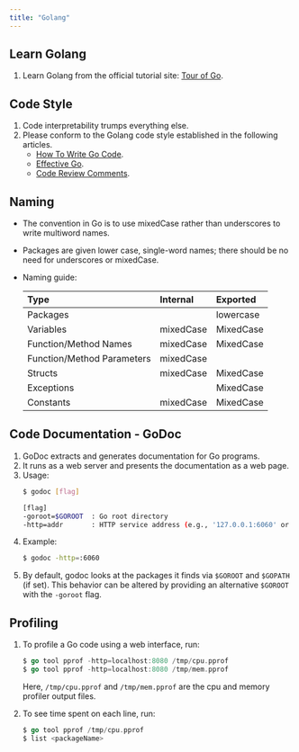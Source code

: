 ```yaml
---
title: "Golang"
---
```


## Learn Golang
1. Learn Golang from the official tutorial site: [Tour of Go](https://tour.golang.org/).

## Code Style
1. Code interpretability trumps everything else.
1. Please conform to the Golang code style established in the following articles. 
    + [How To Write Go Code](https://golang.org/doc/code.html).
    + [Effective Go](https://golang.org/doc/effective_go.html).
    + [Code Review Comments](https://github.com/golang/go/wiki/CodeReviewComments).

## Naming    
+ The convention in Go is to use mixedCase rather than underscores to write multiword names.
+ Packages are given lower case, single-word names; there should be no need for underscores or mixedCase. 
+ Naming guide:

    | Type                       | Internal           | Exported                       |
    | :--------------------------|:-------------------| :------------------------------|
    | Packages	                 |                    | lowercase                      |
    | Variables 	             | mixedCase          |	MixedCase                      |
    | Function/Method Names	     | mixedCase          |	MixedCase                      |
    | Function/Method Parameters | mixedCase          |	                               |
    | Structs                    | mixedCase          |	MixedCase                      |
    | Exceptions	             |                    |	MixedCase                      |
    | Constants	                 | mixedCase          | MixedCase                      |

## Code Documentation - GoDoc
1. GoDoc extracts and generates documentation for Go programs.
1. It runs as a web server and presents the documentation as a web page.
1. Usage:
    ```bash
    $ godoc [flag]

    [flag]
    -goroot=$GOROOT  : Go root directory
    -http=addr       : HTTP service address (e.g., '127.0.0.1:6060' or just ':6060')
    ```
1. Example:    
    ```bash
    $ godoc -http=:6060
    ```
1. By default, godoc looks at the packages it finds via `$GOROOT` and `$GOPATH` (if set). This behavior can be altered by providing an alternative `$GOROOT` with the `-goroot` flag. 

## Profiling
1. To profile a Go code using a web interface, run:
    ```go
    $ go tool pprof -http=localhost:8080 /tmp/cpu.pprof
    $ go tool pprof -http=localhost:8080 /tmp/mem.pprof
    ```
    Here, `/tmp/cpu.pprof` and `/tmp/mem.pprof` are the cpu and memory profiler output files.

1. To see time spent on each line, run:
    ```go
    $ go tool pprof /tmp/cpu.pprof
    $ list <packageName>
    ```